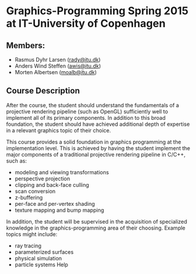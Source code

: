 # Graphics-Programming Spring 2015 at IT-University of Copenhagen

## Members:
- Rasmus Dyhr Larsen  (rady@itu.dk)
- Anders Wind Steffen (awis@itu.dk)
- Morten Albertsen    (moalb@itu.dk)

## Course Description

After the course, the student should understand the fundamentals of a projective rendering pipeline (such as OpenGL) sufficiently well to implement all of its primary components. In addition to this broad foundation, the student should have achieved additional depth of expertise in a relevant graphics topic of their choice.  

This course provides a solid foundation in graphics programming at the implementation level. This is achieved by having the student implement the major components of a traditional projective rendering pipeline in C/C++, such as: 
- modeling and viewing transformations 
- perspective projection 
- clipping and back-face culling 
- scan conversion 
- z-buffering 
- per-face and per-vertex shading 
- texture mapping and bump mapping 

In addition, the student will be supervised in the acquisition of specialized knowledge in the graphics-programming area of their choosing. Example topics might include: 
- ray tracing 
- parameterized surfaces 
- physical simulation 
- particle systems  Help 
